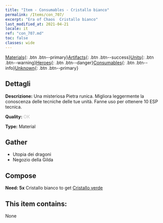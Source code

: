 ```yaml
---
title: "Item - Consumables - Cristallo bianco"
permalink: /Items/con_707/
excerpt: "Era of Chaos  Cristallo bianco"
last_modified_at: 2021-04-21
locale: it
ref: "con_707.md"
toc: false
classes: wide
---
```

 [Materials](/it/Items/){: .btn .btn--primary}[Artifacts](/it/Items/Artifacts/){: .btn .btn--success}[Units](/it/Items/Units/){: .btn .btn--warning}[Heroes](/it/Items/Heroes/){: .btn .btn--danger}[Consumables](/it/Items/Consumables/){: .btn .btn--info}[Unknown](/it/Items/Unknown/){: .btn .btn--primary}

## Dettagli
 **Descrizione:** Una misteriosa Pietra runica. Migliora leggermente la conoscenza delle tecniche delle tue unità. Fanne uso per ottenere 10 ESP tecnica.

 **Quality:** <span style="color: #C0C0C0">OK</span>

 **Type:** Material

## Gather

*    Utopia dei dragoni 
*    Negozio della Gilda 

## Compose

 **Need: 5x** Cristallo bianco to get [Cristallo verde](/it/Items/con_711/)

## This item contains:

  None

